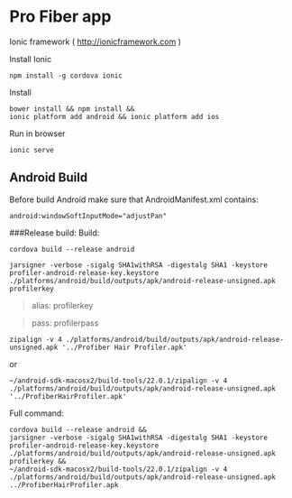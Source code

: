 # Pro Fiber app

Ionic framework ( http://ionicframework.com )

Install Ionic
```
npm install -g cordova ionic
```

Install 
```
bower install && npm install &&
ionic platform add android && ionic platform add ios
```


Run in browser
```
ionic serve
```



## Android Build

Before build Android make sure that AndroidManifest.xml contains:
```
android:windowSoftInputMode="adjustPan"
```

###Release build:
Build:
```
cordova build --release android
```

```
jarsigner -verbose -sigalg SHA1withRSA -digestalg SHA1 -keystore profiler-android-release-key.keystore ./platforms/android/build/outputs/apk/android-release-unsigned.apk profilerkey
```
> alias: profilerkey

> pass: profilerpass


```
zipalign -v 4 ./platforms/android/build/outputs/apk/android-release-unsigned.apk '../Profiber Hair Profiler.apk'
```
or
```
~/android-sdk-macosx2/build-tools/22.0.1/zipalign -v 4 ./platforms/android/build/outputs/apk/android-release-unsigned.apk '../ProfiberHairProfiler.apk'
```

Full command:
```
cordova build --release android &&
jarsigner -verbose -sigalg SHA1withRSA -digestalg SHA1 -keystore profiler-android-release-key.keystore ./platforms/android/build/outputs/apk/android-release-unsigned.apk profilerkey &&
~/android-sdk-macosx2/build-tools/22.0.1/zipalign -v 4 ./platforms/android/build/outputs/apk/android-release-unsigned.apk ../ProfiberHairProfiler.apk
```
